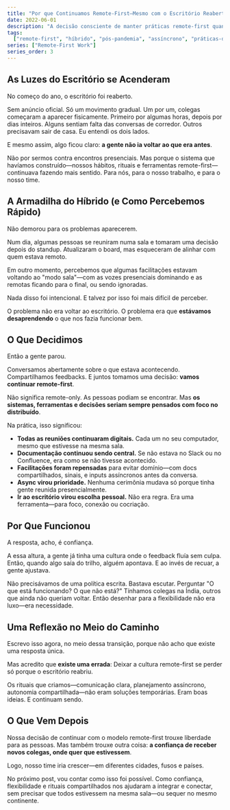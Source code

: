 ```yaml
---
title: "Por que Continuamos Remote-First—Mesmo com o Escritório Reaberto"
date: 2022-06-01
description: "A decisão consciente de manter práticas remote-first quando o escritório reabriu, evitando a armadilha do híbrido e preservando o que funcionava."
tags:
  ["remote-first", "híbrido", "pós-pandemia", "assíncrono", "práticas-de-time"]
series: ["Remote-First Work"]
series_order: 3
---
```


## As Luzes do Escritório se Acenderam

No começo do ano, o escritório foi reaberto.

Sem anúncio oficial. Só um movimento gradual. Um por um, colegas começaram a aparecer fisicamente. Primeiro por algumas horas, depois por dias inteiros. Alguns sentiam falta das conversas de corredor. Outros precisavam sair de casa. Eu entendi os dois lados.

E mesmo assim, algo ficou claro: **a gente não ia voltar ao que era antes**.

Não por sermos contra encontros presenciais. Mas porque o sistema que havíamos construído—nossos hábitos, rituais e ferramentas remote-first—continuava fazendo mais sentido. Para nós, para o nosso trabalho, e para o nosso time.

## A Armadilha do Híbrido (e Como Percebemos Rápido)

Não demorou para os problemas aparecerem.

Num dia, algumas pessoas se reuniram numa sala e tomaram uma decisão depois do standup. Atualizaram o board, mas esqueceram de alinhar com quem estava remoto.

Em outro momento, percebemos que algumas facilitações estavam voltando ao "modo sala"—com as vozes presenciais dominando e as remotas ficando para o final, ou sendo ignoradas.

Nada disso foi intencional. E talvez por isso foi mais difícil de perceber.

O problema não era voltar ao escritório. O problema era que **estávamos desaprendendo** o que nos fazia funcionar bem.

## O Que Decidimos

Então a gente parou.

Conversamos abertamente sobre o que estava acontecendo.
Compartilhamos feedbacks.
E juntos tomamos uma decisão: **vamos continuar remote-first**.

Não significa remote-only. As pessoas podiam se encontrar. Mas **os sistemas, ferramentas e decisões seriam sempre pensados com foco no distribuído**.

Na prática, isso significou:

- **Todas as reuniões continuaram digitais.** Cada um no seu computador, mesmo que estivesse na mesma sala.
- **Documentação continuou sendo central.** Se não estava no Slack ou no Confluence, era como se não tivesse acontecido.
- **Facilitações foram repensadas** para evitar domínio—com docs compartilhados, sinais, e inputs assíncronos antes da conversa.
- **Async virou prioridade.** Nenhuma cerimônia mudava só porque tinha gente reunida presencialmente.
- **Ir ao escritório virou escolha pessoal.** Não era regra. Era uma ferramenta—para foco, conexão ou cocriação.

## Por Que Funcionou

A resposta, acho, é confiança.

A essa altura, a gente já tinha uma cultura onde o feedback fluía sem culpa.
Então, quando algo saía do trilho, alguém apontava.
E ao invés de recuar, a gente ajustava.

Não precisávamos de uma política escrita. Bastava escutar.
Perguntar "O que está funcionando? O que não está?"
Tínhamos colegas na Índia, outros que ainda não queriam voltar.
Então desenhar para a flexibilidade não era luxo—era necessidade.

## Uma Reflexão no Meio do Caminho

Escrevo isso agora, no meio dessa transição, porque não acho que existe uma resposta única.

Mas acredito que **existe uma errada**:
Deixar a cultura remote-first se perder só porque o escritório reabriu.

Os rituais que criamos—comunicação clara, planejamento assíncrono, autonomia compartilhada—não eram soluções temporárias.
Eram boas ideias.
E continuam sendo.

## O Que Vem Depois

Nossa decisão de continuar com o modelo remote-first trouxe liberdade para as pessoas.
Mas também trouxe outra coisa: **a confiança de receber novos colegas, onde quer que estivessem**.

Logo, nosso time iria crescer—em diferentes cidades, fusos e países.

No próximo post, vou contar como isso foi possível.
Como confiança, flexibilidade e rituais compartilhados nos ajudaram a integrar e conectar,
sem precisar que todos estivessem na mesma sala—ou sequer no mesmo continente.
